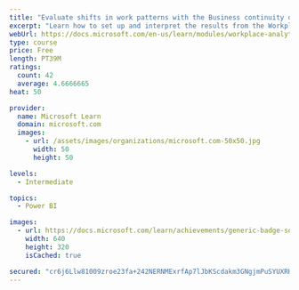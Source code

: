```yaml
---
title: "Evaluate shifts in work patterns with the Business continuity dashboard in Microsoft Workplace Analytics"
excerpt: "Learn how to set up and interpret the results from the Workplace Analytics Power BI Business continuity dashboard. Generate insights from the behavioral data to help navigate shifts in employee and team work patterns."
webUrl: https://docs.microsoft.com/en-us/learn/modules/workplace-analytics-business-continuity/
type: course
price: Free
length: PT39M
ratings:
  count: 42
  average: 4.6666665
heat: 50

provider:
  name: Microsoft Learn
  domain: microsoft.com
  images:
    - url: /assets/images/organizations/microsoft.com-50x50.jpg
      width: 50
      height: 50

levels:
  - Intermediate

topics:
  - Power BI

images:
  - url: https://docs.microsoft.com/learn/achievements/generic-badge-social.png
    width: 640
    height: 320
    isCached: true

secured: "cr6j6Llw81009zroe23fa+242NERNMExrfAp7lJbKScdakm3GNgjmPuSYUXRH6CdLnKCkXL8gcs64rlcZDKOW2Qrf5GLgnu24tpA2ey0PCG5jF7W0JD0X9kcaescPRTTEXexB3/NUj927t0Y68VWvJua8IcNLzPjoLTUwpw/NVZq3dJlS4R3UJV68gJVP3MF7p/4tCAXQ081pyzE0TOrMJZHC2Upnb8GdgodbKJIjW4pZ0v7b966trPsaobZLqA0KsNrwa4xiRvY8DEqIC2/TnLgrr2zywb+sjkE5d1Y3n1ct+V2zAzb9baNK/uCSAQNWKwHRxqXXA6DID2Pns2to+bG2kxJdMw1hfKN6tS2AuGRjgYE2M/hOiDKelLyh+vu55TfAcUisE+Q7+nKJ6HfC5X7yFWUzGeFvkrx1PmrpNw=;oG1UJzVla65GdlYtbBtfwg=="
---
```


